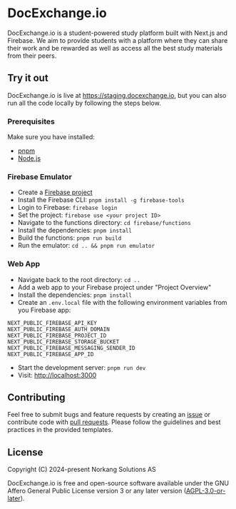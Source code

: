 # DocExchange.io

DocExchange.io is a student-powered study platform built with Next.js and Firebase. We aim to provide students with a platform where they can share their work and be rewarded as well as access all the best study materials from their peers.

## Try it out

DocExchange.io is live at <https://staging.docexchange.io>, but you can also run all the code locally by following the steps below.

### Prerequisites

Make sure you have installed:

-   [pnpm](https://pnpm.io/installation)
-   [Node.js](https://nodejs.org/en/download)

### Firebase Emulator

-   Create a [Firebase project](https://console.firebase.google.com)
-   Install the Firebase CLI: `pnpm install -g firebase-tools`
-   Login to Firebase: `firebase login`
-   Set the project: `firebase use <your project ID>`
-   Navigate to the functions directory: `cd firebase/functions`
-   Install the dependencies: `pnpm install`
-   Build the functions: `pnpm run build`
-   Run the emulator: `cd .. && pnpm run emulator`

### Web App

-   Navigate back to the root directory: `cd ..`
-   Add a web app to your Firebase project under "Project Overview"
-   Install the dependencies: `pnpm install`
-   Create an `.env.local` file with the following environment variables from you Firebase app:

```
NEXT_PUBLIC_FIREBASE_API_KEY
NEXT_PUBLIC_FIREBASE_AUTH_DOMAIN
NEXT_PUBLIC_FIREBASE_PROJECT_ID
NEXT_PUBLIC_FIREBASE_STORAGE_BUCKET
NEXT_PUBLIC_FIREBASE_MESSAGING_SENDER_ID
NEXT_PUBLIC_FIREBASE_APP_ID
```

-   Start the development server: `pnpm run dev`
-   Visit: <http://localhost:3000>

## Contributing

Feel free to submit bugs and feature requests by creating an [issue](https://github.com/norkang-solutions/docexchange/issues) or contribute code with [pull requests](https://github.com/norkang-solutions/docexchange/pulls). Please follow the guidelines and best practices in the provided templates.

## License

Copyright (C) 2024-present Norkang Solutions AS

DocExchange.io is free and open-source software available under the GNU Affero General Public License version 3 or any later version ([AGPL-3.0-or-later](https://www.gnu.org/licenses/agpl-3.0.html)).
